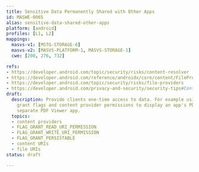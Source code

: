 ```yaml
---
title: Sensitive Data Permanently Shared with Other Apps
id: MASWE-0065
alias: sensitive-data-shared-other-apps
platform: [android]
profiles: [L1, L2]
mappings:
  masvs-v1: [MSTG-STORAGE-6]
  masvs-v2: [MASVS-PLATFORM-1, MASVS-STORAGE-1]
  cwe: [200, 276, 732]

refs:
- https://developer.android.com/topic/security/risks/content-resolver
- https://developer.android.com/reference/androidx/core/content/FileProvider
- https://developer.android.com/topic/security/risks/file-providers
- https://developer.android.com/privacy-and-security/security-tips#ContentProviders
draft:
  description: Provide clients one-time access to data. For example using URI permission
    grant flags and content provider permissions to display an app's PDF file in a
    separate PDF Viewer app.
  topics:
  - content providers
  - FLAG_GRANT_READ_URI_PERMISSION
  - FLAG_GRANT_WRITE_URI_PERMISSION
  - FLAG_GRANT_PERSISTABLE
  - content URIs
  - file URIs
status: draft

---
```


